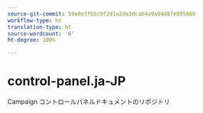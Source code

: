 ```yaml
---
source-git-commit: 59a8e3fb5c9f2d1a2da3dcab4a9a94d87e895660
workflow-type: ht
translation-type: ht
source-wordcount: '6'
ht-degree: 100%

---
```

# control-panel.ja-JP

Campaign コントロールパネルドキュメントのリポジトリ

